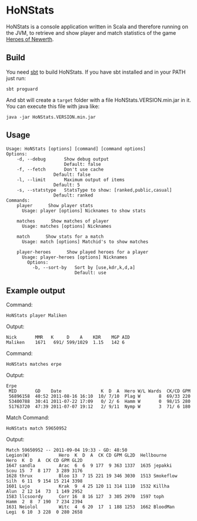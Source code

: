 # HoNStats

HoNStats is a console application written in Scala and
therefore running on the JVM, to retrieve and show player and match
statistics of the game [Heroes of Newerth](http://www.heroesofnewerth.com).

## Build

You need [sbt](https://github.com/harrah/xsbt/wiki) to build HoNStats.
If you have sbt installed and in your PATH just run:

    sbt proguard
    
And sbt will create a ``target`` folder with a file HoNStats.VERSION.min.jar in it.
You can execute this file with java like:

    java -jar HoNStats.VERSION.min.jar
    

## Usage

    Usage: HoNStats [options] [command] [command options]
    Options:
        -d, --debug       Show debug output
                          Default: false
        -f, --fetch       Don't use cache
                      Default: false
        -l, --limit       Maximum output of items
                      Default: 5
        -s, --statstype   StatsType to show: [ranked,public,casual]
                      Default: ranked
    Commands:
        player      Show player stats
          Usage: player [options] Nicknames to show stats

        matches      Show matches of player
          Usage: matches [options] Nicknames

        match      Show stats for a match
          Usage: match [options] Matchid's to show matches

        player-heroes      Show played heroes for a player
          Usage: player-heroes [options] Nicknames
            Options:
              -b, --sort-by   Sort by [use,kdr,k,d,a]
                              Default: use

## Example output

Command:

    HoNStats player Maliken

Output:

    Nick       MMR   K     D    A    KDR    MGP AID
    Maliken    1671   691/ 599/1029  1.15   142 6

Command:

    HoNStats matches erpe

Output:

    Erpe
     MID       GD    Date               K  D  A  Hero W/L Wards  CK/CD GPM
     56896158  40:52 2011-08-16 16:10  10/ 7/10  Plag W       8  69/33 220
     53400788  30:41 2011-07-22 17:09   0/ 2/ 6  Hamm W       0  98/15 280
     51763720  47:39 2011-07-07 19:12   2/ 9/11  Nymp W       3  71/ 6 180
     
Match Command:

    HoNStats match 59650952
    
Output:

    Match 59650952 -- 2011-09-04 19:33 - GD: 48:50
    Legion(W)           Hero  K  D  A  CK CD GPM GL2D  Hellbourne          Hero  K  D  A  CK CD GPM GL2D
    1647 sandla         Arac  6  6  9 177  9 363 1337  1635 jepakki        Scou 15  7  8 177  3 289 3176
    1628 thrux          Bloo 13  7 15 221 19 346 3030  1513 Smokeflow      Silh  6 11  9 154 15 214 3398
    1601 Lujo           Krak  9  4 25 120 11 314 1110  1532 Killha         Alun  2 12 14  73  1 149 2952
    1583 llcsoordy      Corr 16  8 16 127  3 305 2970  1597 toph           Hamm  2  8  7 190  7 234 2394
    1631 Neiolol        Witc  4  6 20  17  1 188 1253  1662 BloodMan       Legi  6 10  3 228  0 280 2658